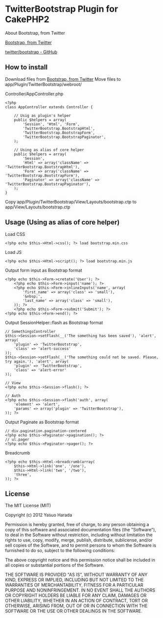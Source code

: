 TwitterBootstrap Plugin for CakePHP2
====================================

About Bootstrap, from Twitter

[Bootstrap, from Twitter](http://twitter.github.com/bootstrap/)

[twitter/bootstrap - GitHub](https://github.com/twitter/bootstrap)

How to install
--------------

Download files from [Bootstrap, from Twitter](http://twitter.github.com/bootstrap/)
Move files to app/Plugin/TwitterBootstrap/webroot/

Controller/AppController.php

	<?php
	class AppController extends Controller {

		// Usig as plugin's helper
		public $helpers = array(
			'Session', 'Html', 'Form',
			'TwitterBootstrap.BootstrapHtml',
			'TwitterBootstrap.BootstrapForm',
			'TwitterBootstrap.BootstrapPaginator',
		);

		// Using as alias of core helper
		public $helpers = array(
			'Session',
			'Html' => array('className' => 'TwitterBootstrap.BootstrapHtml'),
			'Form' => array('className' => 'TwitterBootstrap.BootstrapForm'),
			'Paginator' => array('className' => 'TwitterBootstrap.BootstrapPaginator'),
		);
	}

Copy app/Plugin/TwitterBootstrap/View/Layouts/bootstrap.ctp to app/View/Layouts/bootstrap.ctp

Usage (Using as alias of core helper)
-------------------------------------

Load CSS

	<?php echo $this->Html->css(); ?> load bootstrap.min.css

Load JS

	<?php echo $this->Html->script(); ?> load bootstrap.min.js

Output form input as Bootstrap format

	<?php echo $this->Form->cretate('User'); ?>
		<?php echo $this->Form->input('name'); ?>
		<?php echo $this->Form->inlineInputs('name', array(
			'first_name' => array('class' => 'small'),
			'&nbsp;',
			'last_name' => array('class' => 'small'),
		)); ?>
		<?php echo $this->Form->submit('Submit'); ?>
	<?php echo $this->Form->end(); ?>

Output SessionHelper::flash as Bootstrap format

	// SomethingsController
	$this->Session->setFlash(__('The something has been saved'), 'alert', array(
		'plugin' => 'TwitterBootstrap',
		'class' => 'alert-success'
	));
	$this->Session->setFlash(__('The something could not be saved. Please, try again.'), 'alert', array(
		'plugin' => 'TwitterBootstrap',
		'class' => 'alert-error'
	));

	// View
	<?php echo $this->Session->flash(); ?>

	// Auth
	<?php echo $this->Session->flash('auth', array(
		'element' => 'alert',
		'params' => array('plugin' => 'TwitterBootstrap'),
	)); ?>

Output Paginate as Bootstrap format

	// div.pagination.pagination-centered
	<?php echo $this->Paginator->pagination(); ?>
	// ul.pager
	<?php echo $this->Paginator->pager(); ?>

Breadcrumb

	<?php echo $this->Html->breadcrumb(array(
		$this->Html->link('one', '/one'),
		$this->Html->link('two', '/two'),
		'three',
	)); ?>


License
-------

The MIT License (MIT)

Copyright (c) 2012 Yasuo Harada

Permission is hereby granted, free of charge, to any person obtaining a copy of this software and associated documentation files (the "Software"), to deal in the Software without restriction, including without limitation the rights to use, copy, modify, merge, publish, distribute, sublicense, and/or sell copies of the Software, and to permit persons to whom the Software is furnished to do so, subject to the following conditions:

The above copyright notice and this permission notice shall be included in all copies or substantial portions of the Software.

THE SOFTWARE IS PROVIDED "AS IS", WITHOUT WARRANTY OF ANY KIND, EXPRESS OR IMPLIED, INCLUDING BUT NOT LIMITED TO THE WARRANTIES OF MERCHANTABILITY, FITNESS FOR A PARTICULAR PURPOSE AND NONINFRINGEMENT. IN NO EVENT SHALL THE AUTHORS OR COPYRIGHT HOLDERS BE LIABLE FOR ANY CLAIM, DAMAGES OR OTHER LIABILITY, WHETHER IN AN ACTION OF CONTRACT, TORT OR OTHERWISE, ARISING FROM, OUT OF OR IN CONNECTION WITH THE SOFTWARE OR THE USE OR OTHER DEALINGS IN THE SOFTWARE.